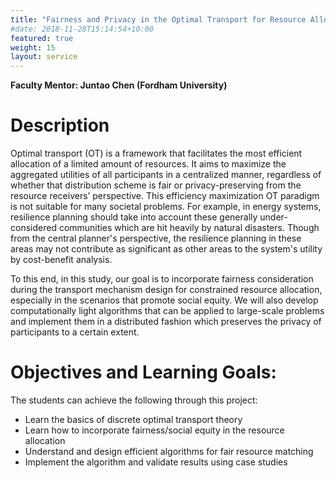 ```yaml
---
title: "Fairness and Privacy in the Optimal Transport for Resource Allocation"
#date: 2018-11-28T15:14:54+10:00
featured: true
weight: 15
layout: service
---
```

**Faculty Mentor: Juntao Chen  (Fordham University)**


# Description

Optimal transport (OT) is a framework that facilitates the most efficient allocation of a limited amount of resources. It aims to maximize the aggregated utilities of all participants in a centralized manner, regardless of whether that distribution scheme is fair or privacy-preserving from the resource receivers’ perspective. This efficiency maximization OT paradigm is not suitable for many societal problems. For example, in energy systems, resilience planning should take into account these generally under-considered communities which are hit heavily by natural disasters. Though from the central planner's perspective, the resilience planning in these areas may not contribute as significant as other areas to the system's utility by cost-benefit analysis.

To this end, in this study, our goal is to incorporate fairness consideration during the transport mechanism design for constrained resource allocation, especially in the scenarios that promote social equity. We will also develop computationally light algorithms that can be applied to large-scale problems and implement them in a distributed fashion which preserves the privacy of participants to a certain extent.


# Objectives and Learning Goals:

The students can achieve the following through this project:

- Learn the basics of discrete optimal transport theory
- Learn how to incorporate fairness/social equity in the resource allocation
- Understand and design efficient algorithms for fair resource matching
- Implement the algorithm and validate results using case studies
